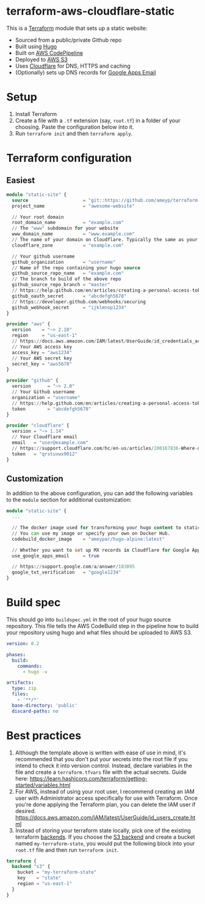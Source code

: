 # terraform-aws-cloudflare-static

This is a [Terraform](https://www.terraform.io/) module that sets up a static website:
- Sourced from a public/private Github repo
- Built using [Hugo](https://gohugo.io/)
- Built on [AWS CodePipeline](https://aws.amazon.com/codepipeline/)
- Deployed to [AWS S3](https://aws.amazon.com/s3/)
- Uses [Cloudflare](https://www.cloudflare.com/) for DNS, HTTPS and caching
- (Optionally) sets up DNS records for [Google Apps Email](https://gsuite.google.com/products/gmail/)

# Setup
1. Install Terraform
2. Create a file with a `.tf` extension (say, `root.tf`) in a folder of your choosing. Paste the configuration below into it.
3. Run `terraform init` and then `terraform apply`.

# Terraform configuration

## Easiest
```terraform
module "static-site" {
  source                    = "git::https://github.com/ameyp/terraform-aws-cloudflare-static"
  project_name              = "awesome-website"

  // Your root domain
  root_domain_name          = "example.com"
  // The "www" subdomain for your website
  www_domain_name           = "www.example.com"
  // The name of your domain on Cloudflare. Typically the same as your root domain.
  cloudflare_zone           = "example.com"

  // Your github username
  github_organization       = "username"
  // Name of the repo containing your hugo source
  github_source_repo_name   = "example.com"
  // The branch to build of the above repo
  github_source_repo_branch = "master"
  // https://help.github.com/en/articles/creating-a-personal-access-token-for-the-command-line
  github_oauth_secret       = "abcdefgh5678"
  // https://developer.github.com/webhooks/securing
  github_webhook_secret     = "ijklmnop1234"
}

provider "aws" {
  version    = "~> 2.10"
  region     = "us-east-1"
  // https://docs.aws.amazon.com/IAM/latest/UserGuide/id_credentials_access-keys.html
  // Your AWS access key
  access_key = "aws1234"
  // Your AWS secret key
  secret_key = "aws5678"
}

provider "github" {
  version      = "~> 2.0"
  // Your Github username
  organization = "username"
  // https://help.github.com/en/articles/creating-a-personal-access-token-for-the-command-line
  token        = "abcdefgh5678"
}

provider "cloudflare" {
  version = "~> 1.14"
  // Your Cloudflare email
  email   = "user@example.com"
  // https://support.cloudflare.com/hc/en-us/articles/200167836-Where-do-I-find-my-Cloudflare-API-key
  token   = "qrstuvwx9012"
}
```

## Customization
In addition to the above configuration, you can add the following variables to the `module` section for additional customization:
```terraform
module "static-site" {
  ...

  // The docker image used for transforming your hugo content to static assets.
  // You can use my image or specify your own on Docker Hub.
  codebuild_docker_image    = "ameypar/hugo-alpine:latest"

  // Whether you want to set up MX records in Cloudflare for Google Apps email.
  use_google_apps_email     = true

  // https://support.google.com/a/answer/183895
  google_txt_verification   = "google1234"
}
```

# Build spec
This should go into `buildspec.yml` in the root of your hugo source repository. This file tells the AWS CodeBuild step in the pipeline how to build your repository using hugo and what files should be uploaded to AWS S3.

```yaml
version: 0.2

phases:
  build:
    commands:
      - hugo -v

artifacts:
  type: zip
  files:
    - '**/*'
  base-directory: 'public'
  discard-paths: no
```

# Best practices

1. Although the template above is written with ease of use in mind, it's recommended that you don't put your secrets into the root file if you intend to check it into version control. Instead, declare variables in the file and create a `terraform.tfvars` file with the actual secrets. Guide here: https://learn.hashicorp.com/terraform/getting-started/variables.html
2. For AWS, instead of using your root user, I recommend creating an IAM user with Administrator access specifically for use with Terraform. Once you're done applying the Terraform plan, you can delete the IAM user if desired. https://docs.aws.amazon.com/IAM/latest/UserGuide/id_users_create.html
3. Instead of storing your terraform state locally, pick one of the existing terraform [backends](https://www.terraform.io/docs/backends/config.html). If you choose the [S3 backend](https://www.terraform.io/docs/backends/types/s3.html) and create a bucket named `my-terraform-state`, you would put the following block into your `root.tf` file and then run `terraform init`.
```terraform
terraform {
  backend "s3" {
    bucket = "my-terraform-state"
    key    = "state"
    region = "us-east-1"
  }
}
```
